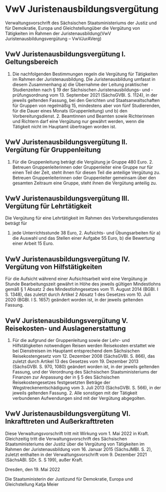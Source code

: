 # VwV Juristenausbildungsvergütung

Verwaltungsvorschrift des Sächsischen Staatsministeriums der Justiz und für Demokratie, Europa und Gleichstellungüber die Vergütung von Tätigkeiten im Rahmen der Juristenausbildung(VwV Juristenausbildungsvergütung – VwVJurAVerg)

## VwV Juristenausbildungsvergütung I. Geltungsbereich

1. Die nachfolgenden Bestimmungen regeln die Vergütung für Tätigkeiten im Rahmen der Juristenausbildung. Die Juristenausbildung umfasst in diesem Zusammenhang a) die Übernahme der Leitung praktischer Studienzeiten nach § 19 der Sächsischen Juristenausbildungs- und -prüfungsordnung vom 13. September 2021 (SächsGVBl. S. 1124), in der jeweils geltenden Fassung, bei den Gerichten und Staatsanwaltschaften für Gruppen von regelmäßig 15, mindestens aber von fünf Studierenden, für die Dauer eines Monats (Gruppenleitung) und b) den Vorbereitungsdienst. 2. Beamtinnen und Beamten sowie Richterinnen und Richtern darf eine Vergütung nur gewährt werden, wenn die Tätigkeit nicht im Hauptamt übertragen worden ist. 
## VwV Juristenausbildungsvergütung II. Vergütung für Gruppenleitung

1. Für die Gruppenleitung beträgt die Vergütung je Gruppe 480 Euro. 2. Betreuen Gruppenleiterinnen oder Gruppenleiter eine Gruppe nur für einen Teil der Zeit, steht ihnen für diesen Teil die anteilige Vergütung zu. Betreuen Gruppenleiterinnen oder Gruppenleiter gemeinsam über den gesamten Zeitraum eine Gruppe, steht ihnen die Vergütung anteilig zu. 
## VwV Juristenausbildungsvergütung III. Vergütung für Lehrtätigkeit

Die Vergütung für eine Lehrtätigkeit im Rahmen des Vorbereitungsdienstes beträgt für

1. jede Unterrichtsstunde 38 Euro, 2. Aufsichts- und Übungsarbeiten für a) die Auswahl und das Stellen einer Aufgabe 55 Euro, b) die Bewertung einer Arbeit 15 Euro. 
## VwV Juristenausbildungsvergütung IV. Vergütung von Hilfstätigkeiten

Für die Aufsicht während einer Aufsichtsarbeit wird eine Vergütung je Stunde Bearbeitungszeit gewährt in Höhe des jeweils gültigen Mindestlohns gemäß § 1 Absatz 2 des Mindestlohngesetzes vom 11. August 2014 (BGBl. I S. 1348), das zuletzt durch Artikel 2 Absatz 1 des Gesetzes vom 10. Juli 2020 (BGBl. I S. 1657) geändert worden ist, in der jeweils geltenden Fassung.


## VwV Juristenausbildungsvergütung V. Reisekosten- und Auslagenerstattung

1. Für die aufgrund der Gruppenleitung sowie der Lehr- und Hilfstätigkeiten notwendigen Reisen werden Reisekosten erstattet wie bei Dienstreisen im Hauptamt entsprechend dem Sächsischen Reisekostengesetz vom 12. Dezember 2008 (SächsGVBl. S. 866), das zuletzt durch Artikel 13 des Gesetzes vom 19. Dezember 2013 (SächsGVBl. S. 970, 1080) geändert worden ist, in der jeweils geltenden Fassung, und der Verordnung des Sächsischen Staatsministeriums der Finanzen zur Anpassung der in § 5 des Sächsischen Reisekostengesetzes festgesetzten Beträge der Wegstreckenentschädigung vom 3. Juli 2013 (SächsGVBl. S. 566), in der jeweils geltenden Fassung. 2. Alle sonstigen mit der Tätigkeit verbundenen Aufwendungen sind mit der Vergütung abgegolten. 
## VwV Juristenausbildungsvergütung VI. Inkrafttreten und Außerkrafttreten

Diese Verwaltungsvorschrift tritt mit Wirkung vom 1. Mai 2022 in Kraft. Gleichzeitig tritt die Verwaltungsvorschrift des Sächsischen Staatsministeriums der Justiz über die Vergütung von Tätigkeiten im Rahmen der Juristenausbildung vom 16. Januar 2015 (SächsJMBl. S. 2), zuletzt enthalten in der Verwaltungsvorschrift vom 9. Dezember 2021 (SächsABl. SDr. S. S 199), außer Kraft.

Dresden, den 19. Mai 2022

Die Staatsministerin der Justizund für Demokratie, Europa und Gleichstellung
Katja Meier

